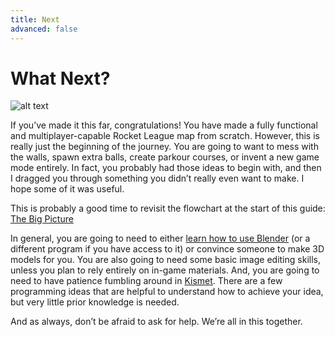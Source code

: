 ```yaml
---
title: Next
advanced: false
---
```

# What Next?

![alt text](/images/UDK/basics/image84.png "Tumble, by Cadence")

If you’ve made it this far, congratulations! You have made a fully functional and multiplayer-capable Rocket League map from scratch. However, this is really just the beginning of the journey. You are going to want to mess with the walls, spawn extra balls, create parkour courses, or invent a new game mode entirely. In fact, you probably had those ideas to begin with, and then I dragged you through something you didn’t really even want to make. I hope some of it was useful.

This is probably a good time to revisit the flowchart at the start of this guide: [The Big Picture](../../essential/flowchart.md)

In general, you are going to need to either [learn how to use Blender](../blender/blender.md) (or a different program if you have access to it) or convince someone to make 3D models for you. You are also going to need some basic image editing skills, unless you plan to rely entirely on in-game materials. And, you are going to need to have patience fumbling around in [Kismet](../kismet/kismet.md). There are a few programming ideas that are helpful to understand how to achieve your idea, but very little prior knowledge is needed.

And as always, don’t be afraid to ask for help. We’re all in this together.
